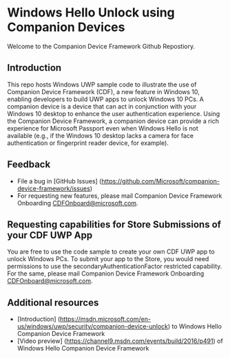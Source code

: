 # Windows Hello Unlock using Companion Devices

Welcome to the Companion Device Framework Github Repostiory. 

## Introduction

This repo hosts Windows UWP sample code to illustrate the use of Companion Device Framework (CDF), a new feature in Windows 10, enabling developers to build UWP apps to unlock Windows 10 PCs. A companion device is a device that can act in conjunction with your Windows 10 desktop to enhance the user authentication experience. Using the Companion Device Framework, a companion device can provide a rich experience for Microsoft Passport even when Windows Hello is not available (e.g., if the Windows 10 desktop lacks a camera for face authentication or fingerprint reader device, for example).

## Feedback

- File a bug in [GitHub Issues] (https://github.com/Microsoft/companion-device-framework/issues)
- For requesting new features, please mail Companion Device Framework Onboarding <CDFOnboard@microsoft.com>.


## Requesting capabilities for Store Submissions of your CDF UWP App

You are free to use the code sample to create your own CDF UWP app to unlock Windows PCs.  To submit your app to the Store, you would need permissions to use the secondaryAuthenticationFactor restricted capability.    For the same, please mail Companion Device Framework Onboarding <CDFOnboard@microsoft.com>.

## Additional resources

- [Introduction] (https://msdn.microsoft.com/en-us/windows/uwp/security/companion-device-unlock) to Windows Hello Companion Device Framework
- [Video preview] (https://channel9.msdn.com/events/build/2016/p491) of Windows Hello Companion Device Framework


